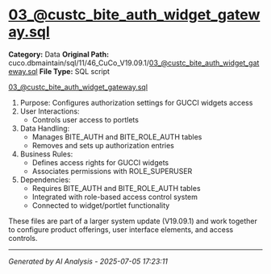 # 03_@custc_bite_auth_widget_gateway.sql

**Category:** Data
**Original Path:** cuco.dbmaintain/sql/11/46_CuCo_V19.09.1/03_@custc_bite_auth_widget_gateway.sql
**File Type:** SQL script

03_@custc_bite_auth_widget_gateway.sql
1. Purpose: Configures authorization settings for GUCCI widgets access
2. User Interactions:
   - Controls user access to portlets
3. Data Handling:
   - Manages BITE_AUTH and BITE_ROLE_AUTH tables
   - Removes and sets up authorization entries
4. Business Rules:
   - Defines access rights for GUCCI widgets
   - Associates permissions with ROLE_SUPERUSER
5. Dependencies:
   - Requires BITE_AUTH and BITE_ROLE_AUTH tables
   - Integrated with role-based access control system
   - Connected to widget/portlet functionality

These files are part of a larger system update (V19.09.1) and work together to configure product offerings, user interface elements, and access controls.

---
*Generated by AI Analysis - 2025-07-05 17:23:11*
